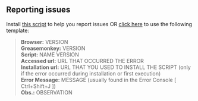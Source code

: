 ## Reporting issues
Install [this script](../../raw/master/scripts/GitHub_New_Issue/github_new_issue.user.js) to help you report issues OR [click here](../../issues/new?title=Briefly%20describe%20your%20issue%20here...&body=**Browser%3A**%20VERSION%3Cbr%20%2F%3E%0A**Greasemonkey%3A**%20VERSION%3Cbr%20%2F%3E%0A**Script%3A**%20NAME%20VERSION%3Cbr%20%2F%3E%0A**Accessed%20url%3A**%20URL%3Cbr%20%2F%3E%0A**Installation%20url%3A**%20URL%3Cbr%20%2F%3E%0A**Error%20Message%3A**%20MESSAGE%3Cbr%20%2F%3E%0A**Obs.%3A**%20OBSERVATION%3Cbr%20%2F%3E) to use the following template:

> **Browser:** VERSION<br />
> **Greasemonkey:** VERSION<br />
> **Script:** NAME VERSION<br />
> **Accessed url:** URL THAT OCCURRED THE ERROR<br />
> **Installation url:** URL THAT YOU USED TO INSTALL THE SCRIPT (only if the error occurred during installation or first execution)<br />
> **Error Message:** MESSAGE (usually found in the Error Console [ Ctrl+Shift+J ])<br />
> **Obs.:** OBSERVATION<br />
